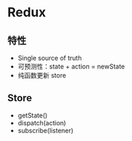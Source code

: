 # Redux

<!-- toc -->

## 特性
- Single source of truth
- 可预测性：state + action = newState
- 纯函数更新 store

## Store
- getState()
- dispatch(action)
- subscribe(listener)
